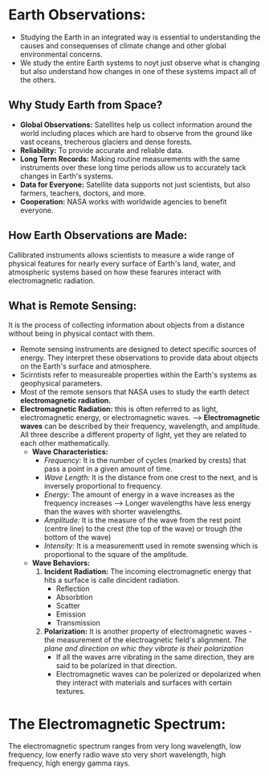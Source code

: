  # Earth Observations:
- Studying the Earth in an integrated way is essential to understanding the causes and consequenses of climate change and other global environmental concerns.
- We study the entire Earth systems to noyt just observe what is changing but also understand how changes in one of these systems impact all of the others.

## Why Study Earth from Space?
- **Global Observations:** Satellites help us collect information around the world including places which are hard to observe from the ground like vast oceans, trecherous glaciers and dense forests.
- **Reliability:** To provide accurate and reliable data.
- **Long Term Records:** Making routine measurements with the same instruments over these long time periods allow us to accurately tack changes in Earth's systems.
- **Data for Everyone:** Satellite data supports not just scientists, but also farmers, teachers, doctors, and more.
- **Cooperation:** NASA works with worldwide agencies to benefit everyone.

## How Earth Observations are Made:
Callibrated instruments allows scientists to measure a wide range of physical features for nearly every surface of Earth's land, water, and atmospheric systems based on how these fearures interact with electromagnetic radiation.

## What is Remote Sensing:
It is the process of collecting information about objects from a distance without being in physical contact with them.
- Remote sensing instruments are designed to detect specific sources of energy. They interpret these observations to provide data about objects on the Earth's surface and atmosphere.
- Scirntists refer to measureable properties within the Earth's systems as geophysical parameters.
- Most of the remote sensors that NASA uses to study the earth detect **electromagnetic radiation.**
- **Electromagnetic Radiation:** this is often referred to as light, electromagnetic energy, or electromagnetic waves. --> **Electromagnetic waves** can be described by their frequency, wavelength, and amplitude. All three describe a different property of light, yet they are related to each other mathematically.
  - **Wave Characteristics:**
      - _Frequency:_ It is the number of cycles (marked by crests) that pass a point in a given amount of time.
      - _Wave Length:_ It is the distance from one crest to the next, and is inversely proportional to frequency.
      - _Energy:_ The amount of energy in a wave increases as the frequency increases --> Longer wavelengths have less energy than the waves with shorter wavelengths.
      - _Amplitude:_ It is the measure of the wave from the rest point (centre line) to the crest (the top of the wave) or trough (the bottom of the wave)
      - _Intensity:_ It is a measurementt used in remote swensing which is proportional to the square of the amplitude.
  - **Wave Behaviors:**
    1. **Incident Radiation:** The incoming electromagnetic energy that hits a surface is calle dincident radiation.
       - Reflection
       - Absorbtion
       - Scatter
       - Emission
       - Transmission
    2. **Polarization:** It is another property of electromagnetic waves - the measurement of the electroagnetic field's alignment.
       _The plane and direction on whic they vibrate is their polarization_
       - If all the waves arre vibrating in the same direction, they are said to be polarized in that direction.
       - Electromagnetic waves can be polerized or depolarized when they interact with materials and surfaces with certain textures.

# The Electromagnetic Spectrum:
The electromagnetic spectrum ranges from very long wavelength, low frequency, low enerfy radio wave sto very short wavelength, high frequency, high energy gamma rays.
